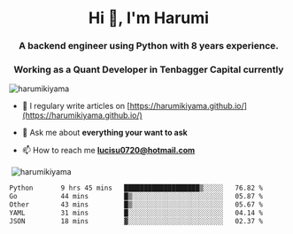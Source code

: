 <h1 align="center">Hi 👋, I'm Harumi</h1>
<h3 align="center">A backend engineer using <b>Python</b> with 8 years experience.</h3>
<h3 align="center">Working as a Quant Developer in <b>Tenbagger Capital</b> currently</h3>

<p align="left"> <img src="https://komarev.com/ghpvc/?username=harumikiyama" alt="harumikiyama" /> </p>


- 📝 I regulary write articles on [https://harumikiyama.github.io/](https://harumikiyama.github.io/)

- 💬 Ask me about **everything your want to ask**

- 📫 How to reach me **lucisu0720@hotmail.com**

<p>&nbsp;<img align="center" src="https://github-readme-stats.vercel.app/api?username=harumikiyama&show_icons=true" alt="harumikiyama" /></p>


<!--START_SECTION:waka-->

```txt
Python       9 hrs 45 mins   ███████████████████▒░░░░░   76.82 %
Go           44 mins         █▒░░░░░░░░░░░░░░░░░░░░░░░   05.87 %
Other        43 mins         █▒░░░░░░░░░░░░░░░░░░░░░░░   05.67 %
YAML         31 mins         █░░░░░░░░░░░░░░░░░░░░░░░░   04.14 %
JSON         18 mins         ▓░░░░░░░░░░░░░░░░░░░░░░░░   02.37 %
```

<!--END_SECTION:waka-->
